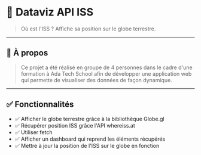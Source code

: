 # 🧠 Dataviz API ISS

> Où est l'ISS ? Affiche sa position sur le globe terrestre.

---

## 📌 À propos

> Ce projet a été réalisé en groupe de 4 personnes dans le cadre d'une formation à Ada Tech School afin de développer une application web qui permette de visualiser des données de façon dynamique.
---

## ✅ Fonctionnalités

- ✅ Afficher le globe terrestre grâce à la bibliothèque Globe.gl
- ✅ Récupérer position ISS grâce l'API whereiss.at
- ✅ Utiliser fetch
- ✅ Afficher un dashboard qui reprend les éléments récupérés
- ✅ Mettre à jour la position de l'ISS sur le globe en fonction
